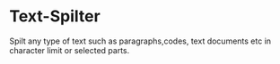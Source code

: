 # Text-Spilter
Spilt any type of text such as paragraphs,codes, text documents etc in character limit or selected parts.
